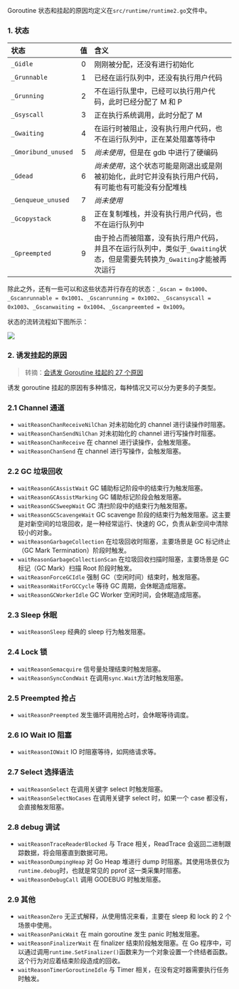 Goroutine 状态和挂起的原因均定义在`src/runtime/runtime2.go`文件中。

### 1. 状态

|  状态               | 值  | 含义
|:------------------- |:--:|:---------------------------
| `_Gidle`            | 0  | 刚刚被分配，还没有进行初始化
| `_Grunnable`        | 1  | 已经在运行队列中，还没有执行用户代码
| `_Grunning`         | 2  | 不在运行队里中，已经可以执行用户代码，此时已经分配了 M 和 P
| `_Gsyscall`         | 3  | 正在执行系统调用，此时分配了 M
| `_Gwaiting`         | 4  | 在运行时被阻止，没有执行用户代码，也不在运行队列中，正在某处阻塞等待中
| `_Gmoribund_unused` | 5  | *尚未使用*，但是在 gdb 中进行了硬编码
| `_Gdead`            | 6  | *尚未使用*，这个状态可能是刚退出或是刚被初始化，此时它并没有执行用户代码，有可能也有可能没有分配堆栈
| `_Genqueue_unused`  | 7  | *尚未使用*
| `_Gcopystack`       | 8  | 正在复制堆栈，并没有执行用户代码，也不在运行队列中
| `_Gpreempted`       | 9  | 由于抢占而被阻塞，没有执行用户代码，并且不在运行队列中，类似于`_Gwaiting`状态，但是需要先转换为`_Gwaiting`才能被再次运行

除此之外，还有一些可以和这些状态并行存在的状态：`_Gscan = 0x1000`、`_Gscanrunnable = 0x1001`、`_Gscanrunning = 0x1002`、`_Gscansyscall = 0x1003`、`_Gscanwaiting = 0x1004`、`_Gscanpreemted = 0x1009`。

状态的流转流程如下图所示：

![](http://cnd.qiniu.lin07ux.cn/markdown/1637048220124-3cf66e2f68a6.jpg)


### 2. 诱发挂起的原因

> 转摘：[会诱发 Goroutine 挂起的 27 个原因](https://mp.weixin.qq.com/s/_VJxcYz_KF1JKRUDZk9jNg)

诱发 goroutine 挂起的原因有多种情况，每种情况又可以分为更多的子类型。

### 2.1 Channel 通道

* `waitReasonChanReceiveNilChan` 对未初始化的 channel 进行读操作时阻塞。
* `waitReasonChanSendNilChan` 对未初始化的 channel 进行写操作时阻塞。
* `waitReasonChanReceive` 在 channel 进行读操作，会触发阻塞。
* `waitReasonChanSend` 在 channel 进行写操作，会触发阻塞。

### 2.2 GC 垃圾回收

* `waitReasonGCAssistWait` GC 辅助标记阶段中的结束行为触发阻塞。
* `waitReasonGCAssistMarking` GC 辅助标记阶段会触发阻塞。
* `waitReasonGCSweepWait` GC 清扫阶段中的结束行为触发阻塞。
* `waitReasonGCScavengeWait` GC scavenge 阶段的结束行为触发阻塞。这主要是对新空间的垃圾回收，是一种经常运行、快速的 GC，负责从新空间中清除较小的对象。
* `waitReasonGarbageCollection` 在垃圾回收时阻塞，主要场景是 GC 标记终止（GC Mark Termination）阶段时触发。
* `waitReasonGarbageCollectionScan` 在垃圾回收扫描时阻塞，主要场景是 GC 标记（GC Mark）扫描 Root 阶段时触发。
* `waitReasonForceGCIdle` 强制 GC（空闲时间）结束时，触发阻塞。
* `waitReasonWaitForGCCycle` 等待 GC 周期，会休眠造成阻塞。
* `waitReasonGCWorkerIdle` GC Worker 空闲时间，会休眠造成阻塞。

### 2.3 Sleep 休眠

* `waitReasonSleep` 经典的 sleep 行为触发阻塞。

### 2.4 Lock 锁

* `waitReasonSemacquire` 信号量处理结束时触发阻塞。
* `waitReasonSyncCondWait` 在调用`sync.Wait`方法时触发阻塞。

### 2.5 Preempted 抢占

* `waitReasonPreempted` 发生循环调用抢占时，会休眠等待调度。

### 2.6 IO Wait IO 阻塞

* `waitReasonIOWait` IO 时阻塞等待，如网络请求等。

### 2.7 Select 选择语法

* `waitReasonSelect` 在调用关键字 select 时触发阻塞。
* `waitReasonSelectNoCases` 在调用关键字 select 时，如果一个 case 都没有，会直接触发阻塞。

### 2.8 debug 调试

* `waitReasonTraceReaderBlocked` 与 Trace 相关，ReadTrace 会返回二进制跟踪数据，将会阻塞直到数据可用。
* `waitReasonDumpingHeap` 对 Go Heap 堆进行 dump 时阻塞。其使用场景仅为`runtime.debug`时，也就是常见的 pprof 这一类采集时阻塞。
* `waitReasonDebugCall` 调用 GODEBUG 时触发阻塞。

### 2.9 其他

* `waitReasonZero` 无正式解释，从使用情况来看，主要在 sleep 和 lock 的 2 个场景中使用。
* `waitReasonPanicWait` 在 main goroutine 发生 panic 时触发阻塞。
* `waitReasonFinalizerWait` 在 finalizer 结束阶段触发阻塞。在 Go 程序中，可以通过调用`runtime.SetFinalizer()`函数来为一个对象设置一个终结者函数。这个行为对应着结束阶段造成的回收。
* `waitReasonTimerGoroutineIdle` 与 Timer 相关，在没有定时器需要执行任务时触发。


